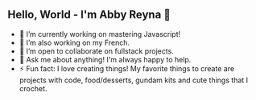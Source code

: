 <h2> Hello, World - I'm Abby Reyna 👋 </h2>



- 🔭 I’m currently working on mastering Javascript!
- 🌱 I’m also working on my French. 
- 👯 I’m open to collaborate on fullstack projects.
- 💬 Ask me about anything! I'm always happy to help.
- ⚡ Fun fact: I love creating things! My favorite things to create are projects with code, food/desserts, gundam kits and cute things that I crochet.

